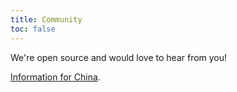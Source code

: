 ```yaml
---
title: Community
toc: false
---
```


We're open source and would love to hear from you!

[Information for China](/community/china).
